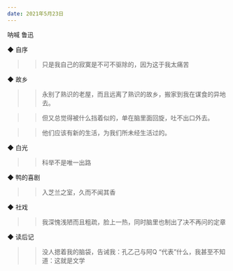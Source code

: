 ```yaml
---
date: 2021年5月23日
---
```


呐喊
鲁迅


◆ 自序

>> 只是我自己的寂寞是不可不驱除的，因为这于我太痛苦

◆ 故乡

>> 永别了熟识的老屋，而且远离了熟识的故乡，搬家到我在谋食的异地去。

>> 但又总觉得被什么挡着似的，单在脑里面回旋，吐不出口外去。

>> 他们应该有新的生活，为我们所未经生活过的。

◆ 白光

>> 科举不是唯一出路

◆ 鸭的喜剧

>> 入芝兰之室，久而不闻其香

◆ 社戏

>> 我深愧浅陋而且粗疏，脸上一热，同时脑里也制出了决不再问的定章

◆ 读后记

>> 没人摁着我的脑袋，告诫我：孔乙己与阿Q “代表”什么，我甚至不知道：这就是文学